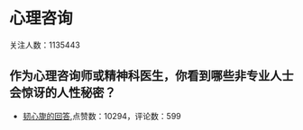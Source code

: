 #  心理咨询 
关注人数：1135443
## 作为心理咨询师或精神科医生，你看到哪些非专业人士会惊讶的人性秘密？
- [韧心旎的回答](https://www.zhihu.com/question/37654401/answer/73058860),点赞数：10294，评论数：599
